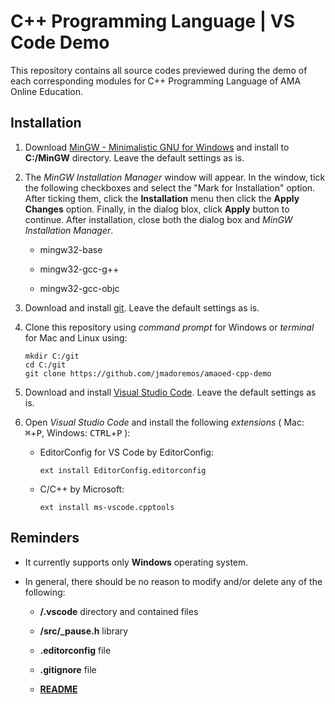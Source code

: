 # C++ Programming Language | VS Code Demo

This repository contains all source codes previewed during the demo of each corresponding modules for C++ Programming Language of AMA Online Education.

## Installation

1. Download [MinGW - Minimalistic GNU for Windows](https://sourceforge.net/projects/mingw) and install to **C:/MinGW** directory. Leave the default settings as is.

2. The _MinGW Installation Manager_ window will appear. In the window, tick the following checkboxes and select the "Mark for Installation" option. After ticking them, click the **Installation** menu then click the **Apply Changes** option. Finally, in the dialog blox, click **Apply** button to continue. After installation, close both the dialog box and _MinGW Installation Manager_.

    * mingw32-base

    * mingw32-gcc-g++
  
    * mingw32-gcc-objc

3. Download and install [git](https://git-scm.com/downloads). Leave the default settings as is.

4. Clone this repository using _command prompt_ for Windows or _terminal_ for Mac and Linux using:

    ```dos
    mkdir C:/git
    cd C:/git
    git clone https://github.com/jmadoremos/amaoed-cpp-demo
    ```

5. Download and install [Visual Studio Code](https://code.visualstudio.com/). Leave the default settings as is.

6. Open _Visual Studio Code_ and install the following _extensions_ ( Mac: <kbd>&#8984;</kbd>+<kbd>P</kbd>, Windows: <kbd>CTRL</kbd>+<kbd>P</kbd> ):

    * EditorConfig for VS Code by EditorConfig:

          ext install EditorConfig.editorconfig

    * C/C++ by Microsoft:

          ext install ms-vscode.cpptools

## Reminders

* It currently supports only **Windows** operating system.

* In general, there should be no reason to modify and/or delete any of the following:

  * **/.vscode** directory and contained files

  * **/src/_pause.h** library

  * **.editorconfig** file

  * **.gitignore** file

  * [**README**](/README.md)
